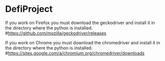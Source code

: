 # DefiProject
If you work on Firefox you must download the geckodriver and install it in the directory where the python is installed.
#https://github.com/mozilla/geckodriver/releases

If you work on Chrome you must download the chromedriver and install it in the directory where the python is installed.
#https://sites.google.com/a/chromium.org/chromedriver/downloads
